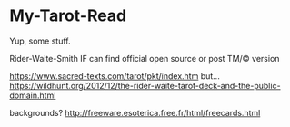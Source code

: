 # My-Tarot-Read

Yup, some stuff.

Rider-Waite-Smith
IF can find official open source or post TM/© version

https://www.sacred-texts.com/tarot/pkt/index.htm
but...
https://wildhunt.org/2012/12/the-rider-waite-tarot-deck-and-the-public-domain.html

backgrounds?
http://freeware.esoterica.free.fr/html/freecards.html

